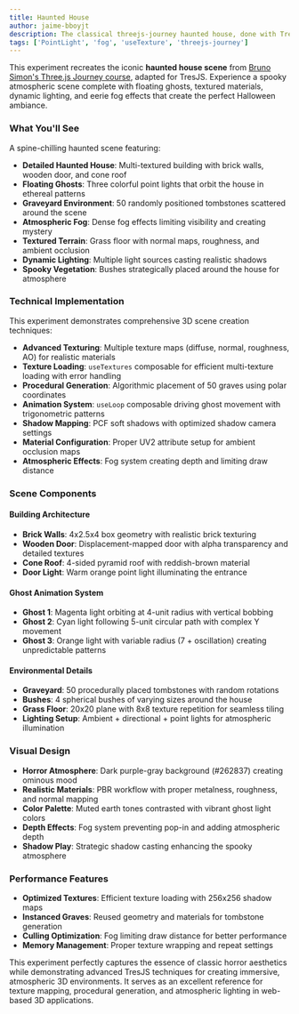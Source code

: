 ```yaml
---
title: Haunted House
author: jaime-bboyjt
description: The classical threejs-journey haunted house, done with TresJs
tags: ['PointLight', 'fog', 'useTexture', 'threejs-journey']
---
```


This experiment recreates the iconic **haunted house scene** from [Bruno Simon's Three.js Journey course](https://threejs-journey.com/), adapted for TresJS. Experience a spooky atmospheric scene complete with floating ghosts, textured materials, dynamic lighting, and eerie fog effects that create the perfect Halloween ambiance.

### What You'll See

A spine-chilling haunted scene featuring:

- **Detailed Haunted House**: Multi-textured building with brick walls, wooden door, and cone roof
- **Floating Ghosts**: Three colorful point lights that orbit the house in ethereal patterns
- **Graveyard Environment**: 50 randomly positioned tombstones scattered around the scene
- **Atmospheric Fog**: Dense fog effects limiting visibility and creating mystery
- **Textured Terrain**: Grass floor with normal maps, roughness, and ambient occlusion
- **Dynamic Lighting**: Multiple light sources casting realistic shadows
- **Spooky Vegetation**: Bushes strategically placed around the house for atmosphere

### Technical Implementation

This experiment demonstrates comprehensive 3D scene creation techniques:

- **Advanced Texturing**: Multiple texture maps (diffuse, normal, roughness, AO) for realistic materials
- **Texture Loading**: `useTextures` composable for efficient multi-texture loading with error handling
- **Procedural Generation**: Algorithmic placement of 50 graves using polar coordinates
- **Animation System**: `useLoop` composable driving ghost movement with trigonometric patterns
- **Shadow Mapping**: PCF soft shadows with optimized shadow camera settings
- **Material Configuration**: Proper UV2 attribute setup for ambient occlusion maps
- **Atmospheric Effects**: Fog system creating depth and limiting draw distance

### Scene Components

#### **Building Architecture**
- **Brick Walls**: 4x2.5x4 box geometry with realistic brick texturing
- **Wooden Door**: Displacement-mapped door with alpha transparency and detailed textures
- **Cone Roof**: 4-sided pyramid roof with reddish-brown material
- **Door Light**: Warm orange point light illuminating the entrance

#### **Ghost Animation System**
- **Ghost 1**: Magenta light orbiting at 4-unit radius with vertical bobbing
- **Ghost 2**: Cyan light following 5-unit circular path with complex Y movement
- **Ghost 3**: Orange light with variable radius (7 + oscillation) creating unpredictable patterns

#### **Environmental Details**
- **Graveyard**: 50 procedurally placed tombstones with random rotations
- **Bushes**: 4 spherical bushes of varying sizes around the house
- **Grass Floor**: 20x20 plane with 8x8 texture repetition for seamless tiling
- **Lighting Setup**: Ambient + directional + point lights for atmospheric illumination

### Visual Design

- **Horror Atmosphere**: Dark purple-gray background (#262837) creating ominous mood
- **Realistic Materials**: PBR workflow with proper metalness, roughness, and normal mapping
- **Color Palette**: Muted earth tones contrasted with vibrant ghost light colors
- **Depth Effects**: Fog system preventing pop-in and adding atmospheric depth
- **Shadow Play**: Strategic shadow casting enhancing the spooky atmosphere

### Performance Features

- **Optimized Textures**: Efficient texture loading with 256x256 shadow maps
- **Instanced Graves**: Reused geometry and materials for tombstone generation
- **Culling Optimization**: Fog limiting draw distance for better performance
- **Memory Management**: Proper texture wrapping and repeat settings

This experiment perfectly captures the essence of classic horror aesthetics while demonstrating advanced TresJS techniques for creating immersive, atmospheric 3D environments. It serves as an excellent reference for texture mapping, procedural generation, and atmospheric lighting in web-based 3D applications.